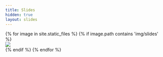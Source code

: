 ```yaml
---
title: Slides
hidden: true
layout: slides
---
```

<div class="main-carousel">
{% for image in site.static_files %}
    {% if image.path contains 'img/slides' %}
    <div class="carousel-cell">
        <img src="{{ site.baseurl }}{{ image.path }}">
    </div>
    {% endif %}
{% endfor %}
</div>
<script>
var flkty = new Flickity( '.main-carousel', {
// options
autoPlay: 8000,
prevNextButtons: false,
pageDots: false,
contain: true,
adaptiveHeight: true,
pauseAutoPlayOnHover: false,
resize: false,
wrapAround: true
});
</script>
